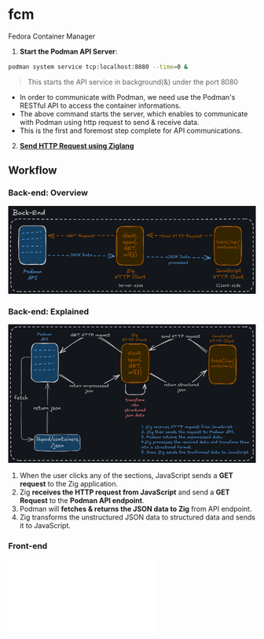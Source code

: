 # fcm
Fedora Container Manager

1. **Start the Podman API Server**:

``` sh
podman system service tcp:localhost:8080 --time=0 &
```
> This starts the API service in background(&) under the port 8080

- In order to communicate with Podman, we need use the Podman's RESTful API to access the container informations.
- The above command starts the server, which enables to communicate with Podman using http request to send & receive data.
- This is the first and foremost step complete for API communications.

2. [**Send HTTP Request using Ziglang**](./backend/routes/README.md)

## Workflow

### Back-end: Overview
![backend-zig img](./docs/img/backend-zig.png)
### Back-end: Explained
![backend-explained img](./docs/img/backend-explain-zig.png)
1. When the user clicks any of the sections, JavaScript sends a **GET request** to the Zig application.
2. Zig **receives the HTTP request from JavaScript** and send a **GET Request** to the **Podman API endpoint**.
3. Podman will **fetches & returns the JSON data to Zig** from API endpoint. 
4. Zig transforms the unstructured JSON data to structured data and sends it to JavaScript.

### Front-end
![front-end img](./docs/img/front-end.img)
